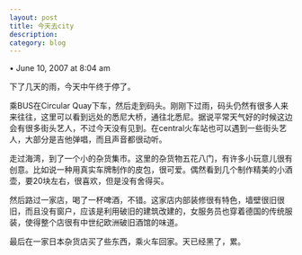 ```yaml
---
layout: post
title: 今天去city
description: 
category: blog
---
```

• June 10, 2007 at 8:04 am 
 
下了几天的雨，今天中午终于停了。

乘BUS在Circular Quay下车，然后走到码头。刚刚下过雨，码头仍然有很多人来来往往，这里可以看到远处的悉尼大桥，通往北悉尼。据说平常天气好的时候这边会有很多街头艺人，不过今天没有见到。在central火车站也可以遇到一些街头艺人，大部分是吉他弹唱，而且声音都很动听。

走过海湾，到了一个小的杂货集市。这里的杂货物五花八门，有许多小玩意儿很有创意。比如说一种用真实车牌制作的皮包，很可爱。偶然看到几个制作精美的小酒壶，要20块左右，很喜欢，但是没有舍得买。

然后路过一家店，喝了一杯啤酒，不错。这家店内部装修很有特色，墙壁很旧很旧，而且没有窗户，应该是利用破旧的建筑改建的，女服务员也穿着德国的传统服装，使得整个店很有中世纪欧洲破旧酒馆的味道。

最后在一家日本杂货店买了些东西，乘火车回家。天已经黑了，累。